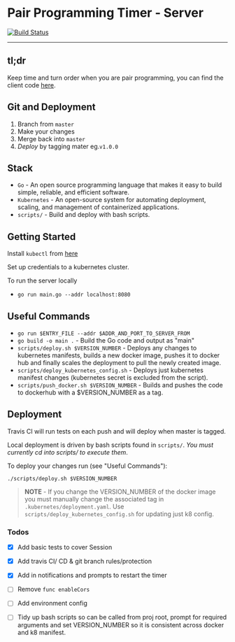 # Pair Programming Timer - Server

[![Build Status](https://travis-ci.com/jaskaransarkaria/programming-timer-server.svg?branch=master)](https://travis-ci.com/jaskaransarkaria/programming-timer-server)

---

## tl;dr

Keep time and turn order when you are pair programming, you can find the client code [here](https://github.com/jaskaransarkaria/programming-timer).

## Git and Deployment

1) Branch from `master`
2) Make your changes
4) Merge back into `master`
5) *Deploy* by tagging mater eg.`v1.0.0`

## Stack

  * `Go` - An open source programming language that makes it easy to build simple, reliable, and efficient software.
  * `Kubernetes` - An open-source system for automating deployment, scaling, and management of containerized applications.
  * `scripts/` - Build and deploy with bash scripts.

## Getting Started

Install `kubectl` from [here](https://kubernetes.io/docs/tasks/tools/install-kubectl/)

Set up credentials to a kubernetes cluster.

To run the server locally

  * `go run main.go --addr localhost:8080`

## Useful Commands

  * `go run $ENTRY_FILE --addr $ADDR_AND_PORT_TO_SERVER_FROM`
  * `go build -o main .` - Build the Go code and output as "main"
  * `scripts/deploy.sh $VERSION_NUMBER` - Deploys any changes to kubernetes manifests, builds a new docker image, pushes it to docker hub and finally scales the deployment to pull the newly created image.
  * `scripts/deploy_kubernetes_config.sh` - Deploys just kubernetes manifest changes (kubernetes secret is excluded from the script).
  * `scripts/push_docker.sh $VERSION_NUMBER` - Builds and pushes the code to dockerhub with a $VERSION_NUMBER as a tag.

## Deployment

Travis CI will run tests on each push and will deploy when master is tagged.

Local deployment is driven by bash scripts found in `scripts/`. _You must currently cd into scripts/ to execute them_.

To deploy your changes run (see "Useful Commands"):

  `./scripts/deploy.sh $VERSION_NUMBER`

> **NOTE** - If you change the VERSION_NUMBER of the docker image you must manually change the associated tag in `.kubernetes/deployment.yaml`. Use `scripts/deploy_kubernetes_config.sh` for updating just  k8 config.

### Todos

- [x] Add basic tests to cover Session
- [x] Add travis CI/ CD  & git branch rules/protection
- [x] Add in notifications and prompts to restart the timer

- [ ] Remove `func enableCors`
- [ ] Add environment config
- [ ] Tidy up bash scripts so can be called from proj root, prompt for required arguments and set VERSION_NUMBER so it is consistent across docker and k8 manifest.
